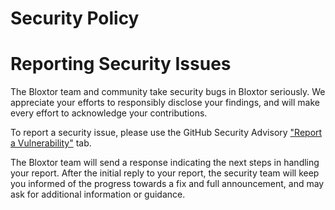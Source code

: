 # Security Policy

# Reporting Security Issues

The Bloxtor team and community take security bugs in Bloxtor seriously. We appreciate your efforts to responsibly disclose your findings, and will make every effort to acknowledge your contributions.

To report a security issue, please use the GitHub Security Advisory ["Report a Vulnerability"](https://github.com/a19836/bloxtor/security/advisories/new) tab.

The Bloxtor team will send a response indicating the next steps in handling your report. After the initial reply to your report, the security team will keep you informed of the progress towards a fix and full announcement, and may ask for additional information or guidance.
